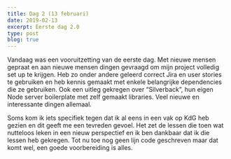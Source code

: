 ```yaml
---
title: Dag 2 (13 februari)
date: 2019-02-13
excerpt: Eerste dag 2.0
type: post
blog: true
---
```


Vandaag was een vooruitzetting van de eerste dag. Met nieuwe mensen gepraat en aan nieuwe mensen dingen gevraagd om mijn project volledig set up te krijgen. Heb zo onder andere geleerd correct Jira en user stories te gebruiken en heb kennis gemaakt met enkele belangrijke dependencies die ze gebruiken. Ook een uitleg gekregen over “Silverback”, hun eigen Node server boilerplate met zelf gemaakt libraries. Veel nieuwe en interessante dingen allemaal.

Soms kom ik iets specifiek tegen dat ik al eens in een vak op KdG heb gezien en dit geeft me een tevreden gevoel. Het zet de lessen die toen wat nutteloos leken in een nieuw perspectief en ik ben dankbaar dat ik die lessen heb gekregen. Tot nu toe nog geen lijn code geschreven maar dat komt wel, een goede voorbereiding is alles.
